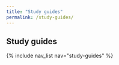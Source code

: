 ```yaml
---
title: "Study guides"
permalink: /study-guides/
---
```


## Study guides

{% include nav_list nav="study-guides" %}
